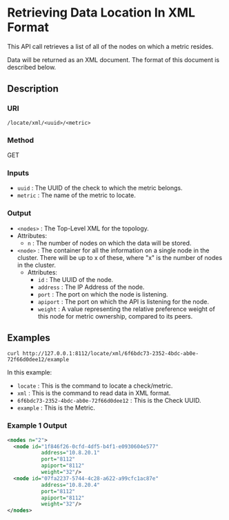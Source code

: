 # Retrieving Data Location In XML Format

This API call retrieves a list of all of the nodes on which a metric resides.

Data will be returned as an XML document. The format of this document is described below.

## Description

### URI

`/locate/xml/<uuid>/<metric>`

### Method

GET

### Inputs

 * `uuid` : The UUID of the check to which the metric belongs.
 * `metric` : The name of the metric to locate.

### Output

 * `<nodes>` : The Top-Level XML for the topology.
  * Attributes:
    * `n` : The number of nodes on which the data will be stored.
  * `<node>` : The container for all the information on a single node in the
    cluster. There will be up to x of these, where "x" is the number of nodes
    in the cluster.
    * Attributes:
      * `id` : The UUID of the node.
      * `address` : The IP Address of the node.
      * `port` : The port on which the node is listening.
      * `apiport` : The port on which the API is listening for the node.
      * `weight` : A value representing the relative preference weight of this
        node for metric ownership, compared to its peers.

## Examples

```
curl http://127.0.0.1:8112/locate/xml/6f6bdc73-2352-4bdc-ab0e-72f66d0dee12/example
```

In this example:

 * `locate` : This is the command to locate a check/metric.
 * `xml` : This is the command to read data in XML format.
 * `6f6bdc73-2352-4bdc-ab0e-72f66d0dee12` : This is the Check UUID.
 * `example` : This is the Metric.

### Example 1 Output

```xml
<nodes n="2">
  <node id="1f846f26-0cfd-4df5-b4f1-e0930604e577"
           address="10.8.20.1"
           port="8112"
           apiport="8112"
           weight="32"/>
  <node id="07fa2237-5744-4c28-a622-a99cfc1ac87e"
           address="10.8.20.4"
           port="8112"
           apiport="8112"
           weight="32"/>
</nodes>
```
